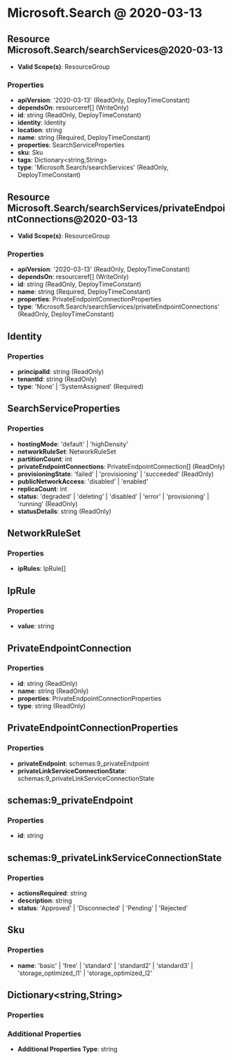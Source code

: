 # Microsoft.Search @ 2020-03-13

## Resource Microsoft.Search/searchServices@2020-03-13
* **Valid Scope(s)**: ResourceGroup
### Properties
* **apiVersion**: '2020-03-13' (ReadOnly, DeployTimeConstant)
* **dependsOn**: resourceref[] (WriteOnly)
* **id**: string (ReadOnly, DeployTimeConstant)
* **identity**: Identity
* **location**: string
* **name**: string (Required, DeployTimeConstant)
* **properties**: SearchServiceProperties
* **sku**: Sku
* **tags**: Dictionary<string,String>
* **type**: 'Microsoft.Search/searchServices' (ReadOnly, DeployTimeConstant)

## Resource Microsoft.Search/searchServices/privateEndpointConnections@2020-03-13
* **Valid Scope(s)**: ResourceGroup
### Properties
* **apiVersion**: '2020-03-13' (ReadOnly, DeployTimeConstant)
* **dependsOn**: resourceref[] (WriteOnly)
* **id**: string (ReadOnly, DeployTimeConstant)
* **name**: string (Required, DeployTimeConstant)
* **properties**: PrivateEndpointConnectionProperties
* **type**: 'Microsoft.Search/searchServices/privateEndpointConnections' (ReadOnly, DeployTimeConstant)

## Identity
### Properties
* **principalId**: string (ReadOnly)
* **tenantId**: string (ReadOnly)
* **type**: 'None' | 'SystemAssigned' (Required)

## SearchServiceProperties
### Properties
* **hostingMode**: 'default' | 'highDensity'
* **networkRuleSet**: NetworkRuleSet
* **partitionCount**: int
* **privateEndpointConnections**: PrivateEndpointConnection[] (ReadOnly)
* **provisioningState**: 'failed' | 'provisioning' | 'succeeded' (ReadOnly)
* **publicNetworkAccess**: 'disabled' | 'enabled'
* **replicaCount**: int
* **status**: 'degraded' | 'deleting' | 'disabled' | 'error' | 'provisioning' | 'running' (ReadOnly)
* **statusDetails**: string (ReadOnly)

## NetworkRuleSet
### Properties
* **ipRules**: IpRule[]

## IpRule
### Properties
* **value**: string

## PrivateEndpointConnection
### Properties
* **id**: string (ReadOnly)
* **name**: string (ReadOnly)
* **properties**: PrivateEndpointConnectionProperties
* **type**: string (ReadOnly)

## PrivateEndpointConnectionProperties
### Properties
* **privateEndpoint**: schemas:9_privateEndpoint
* **privateLinkServiceConnectionState**: schemas:9_privateLinkServiceConnectionState

## schemas:9_privateEndpoint
### Properties
* **id**: string

## schemas:9_privateLinkServiceConnectionState
### Properties
* **actionsRequired**: string
* **description**: string
* **status**: 'Approved' | 'Disconnected' | 'Pending' | 'Rejected'

## Sku
### Properties
* **name**: 'basic' | 'free' | 'standard' | 'standard2' | 'standard3' | 'storage_optimized_l1' | 'storage_optimized_l2'

## Dictionary<string,String>
### Properties
### Additional Properties
* **Additional Properties Type**: string

